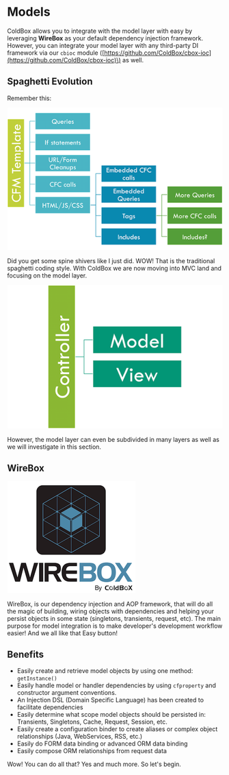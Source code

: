 # Models

ColdBox allows you to integrate with the model layer with easy by leveraging **WireBox** as your default dependency injection framework. However, you can integrate your model layer with any third-party DI framework via our `cbioc` module \([https://github.com/ColdBox/cbox-ioc](https://github.com/ColdBox/cbox-ioc)\) as well.

## Spaghetti Evolution

Remember this:

![](/.gitbook/assets/spaghetti.png)

Did you get some spine shivers like I just did. WOW! That is the traditional spaghetti coding style. With ColdBox we are now moving into MVC land and focusing on the model layer.

![](/.gitbook/assets/MVC.png)

However, the model layer can even be subdivided in many layers as well as we will investigate in this section.

## WireBox

![](/.gitbook/assets/WireBox.png)

WireBox, is our dependency injection and AOP framework, that will do all the magic of building, wiring objects with dependencies and helping your persist objects in some state \(singletons, transients, request, etc\). The main purpose for model integration is to make developer's development workflow easier! And we all like that Easy button!

## Benefits

* Easily create and retrieve model objects by using one method: `getInstance()`
* Easily handle model or handler dependencies by using `cfproperty` and constructor argument conventions.
* An Injection DSL \(Domain Specific Language\) has been created to facilitate dependencies
* Easily determine what scope model objects should be persisted in: Transients, Singletons, Cache, Request, Session, etc.
* Easily create a configuration binder to create aliases or complex object relationships \(Java, WebServices, RSS, etc.\)
* Easily do FORM data binding or advanced ORM data binding
* Easily compose ORM relationships from request data

Wow! You can do all that? Yes and much more. So let's begin.

